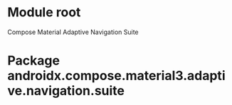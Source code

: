 # Module root

Compose Material Adaptive Navigation Suite

# Package androidx.compose.material3.adaptive.navigation.suite
